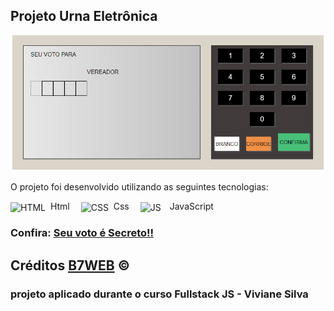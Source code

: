 ## Projeto Urna Eletrônica

<img src="https://raw.githubusercontent.com/vivianezzt/projetoUrna/main/images/urna.png">

O projeto foi desenvolvido utilizando as seguintes tecnologias:<br>

<div style="display: inline_block">
   <img align="center" alt="HTML" height="50" width="50" src="https://icons-for-free.com/download-icon-icon++html+icon-1320194800994962643_512.png">&nbsp; Html&emsp; 
   <img align="center" alt="CSS" height="70" width="70" src="https://icons-for-free.com/download-icon-css+develop+language+layout+programming+style+icon-1320165728409893942_512.png">&nbsp; Css&emsp;
    <img align="center" alt="JS" height="50" width="50" src="https://cdn.iconscout.com/icon/free/png-256/javascript-2752148-2284965.png">&emsp;JavaScript
</div> 

### Confira: <a href="https://projeto-urna.vercel.app/">Seu voto é Secreto!!</a>


## Créditos <a href="https://b7web.com.br/fullstack/">B7WEB</a> &copy; 
### projeto aplicado durante o curso Fullstack JS - Viviane Silva
